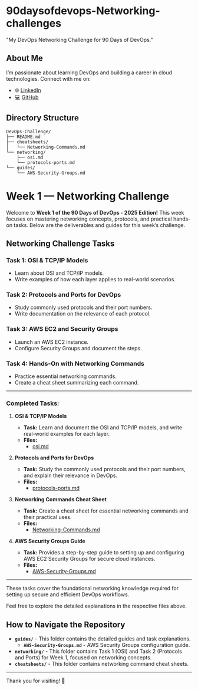 # 90daysofdevops-Networking-challenges
"My DevOps Networking Challenge for 90 Days of DevOps."

## **About Me**  

I’m passionate about learning DevOps and building a career in cloud technologies. Connect with me on:  
- 🌐 [LinkedIn](https://www.linkedin.com/in/dangrolu-harsh-0a5920220/)  
- 💻 [GitHub](https://github.com/DV-boop) 

## Directory Structure
```
DevOps-Challenge/
├── README.md
├── cheatsheets/
│   └── Networking-Commands.md
└── networking/
    ├── osi.md
    └── protocols-ports.md
└── guides/
    └── AWS-Security-Groups.md

```
# Week 1 — Networking Challenge

Welcome to **Week 1 of the 90 Days of DevOps - 2025 Edition!** This week focuses on mastering networking concepts, protocols, and practical hands-on tasks. Below are the deliverables and guides for this week’s challenge.

## **Networking Challenge Tasks**

### **Task 1: OSI & TCP/IP Models**
- Learn about OSI and TCP/IP models.
- Write examples of how each layer applies to real-world scenarios.

### **Task 2: Protocols and Ports for DevOps**
- Study commonly used protocols and their port numbers.
- Write documentation on the relevance of each protocol.

### **Task 3: AWS EC2 and Security Groups**
- Launch an AWS EC2 instance.
- Configure Security Groups and document the steps.

### **Task 4: Hands-On with Networking Commands**
- Practice essential networking commands.
- Create a cheat sheet summarizing each command.
---

### Completed Tasks:

1. **OSI & TCP/IP Models**  
   - **Task:** Learn and document the OSI and TCP/IP models, and write real-world examples for each layer.
   - **Files:**
     - [osi.md](networking/osi.md)

2. **Protocols and Ports for DevOps**  
   - **Task:** Study the commonly used protocols and their port numbers, and explain their relevance in DevOps.
   - **Files:**
     - [protocols-ports.md](networking/protocols-ports.md)

3. **Networking Commands Cheat Sheet**  
   - **Task:** Create a cheat sheet for essential networking commands and their practical uses.
   - **Files:**
     - [Networking-Commands.md](cheatsheets/Networking-Commands.md)

4. **AWS Security Groups Guide**  
   - **Task:** Provides a step-by-step guide to setting up and configuring AWS EC2 Security Groups for secure cloud instances.
   - **Files:**
     - [AWS-Security-Groups.md](guides/AWS-Security-Groups.md)

---
These tasks cover the foundational networking knowledge required for setting up secure and efficient DevOps workflows.

Feel free to explore the detailed explanations in the respective files above.

## How to Navigate the Repository

- **`guides/`** - This folder contains the detailed guides and task explanations.
  - **`AWS-Security-Groups.md`** - AWS Security Groups configuration guide.
- **`networking/`** - This folder contains Task 1 (OSI) and Task 2 (Protocols and Ports) for Week 1, focused on networking concepts.
- **`cheatsheets/`** - This folder contains networking command cheat sheets.
---
Thank you for visiting! 🚀
